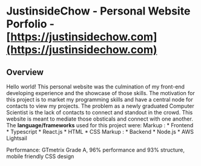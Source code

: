 # JustinsideChow - Personal Website Porfolio - [https://justinsidechow.com](https://justinsidechow.com)

## Overview

Hello world! This personal website was the culmination of my front-end developing experience and the showcase of those skills. The motivation for this project is to market my programming skills and have a central node for contacts to view my projects. The problem as a newly graduated Computer Scientist is the lack of contacts to connect and standout in the crowd. This website is meant to mediate those obsticals and connect with one another.
The **language/frameworks** used for this project were:
Markup : * Frontend
              * Typescript
              * React.js
              * HTML
              * CSS
Markup : * Backend
              * Node.js
              * AWS Lightsail

Performance: GTmetrix Grade A, 96% performance and 93% structure, mobile friendly CSS design



